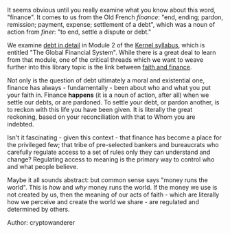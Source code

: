 It seems obvious until you really examine what you know about this word, "finance". It comes to us from the Old French *finance*: "end, ending; pardon, remission; payment, expense; settlement of a debt", which was a noun of action from *finer*: "to end, settle a dispute or debt."

We examine [debt in detail](https://www.kernel.community/en/learn/module-2/debt) in Module 2 of the [Kernel syllabus](https://www.kernel.community/en/learn/module-2), which is entitled "The Global Financial System". While there is a great deal to learn from that module, one of the critical threads which we want to weave further into this library topic is the link between [faith and finance](https://www.kernel.community/en/learn/module-1/playdough-protocols/#faith-and-finance). 

Not only is the question of debt ultimately a moral and existential one, finance has always - fundamentally - been about who and what you put your faith in. Finance **happens** (it is a noun of action, after all) when we settle our debts, or are pardoned. To settle your debt, or pardon another, is to reckon with this life you have been given. It is literally the great reckoning, based on your reconciliation with that to Whom you are indebted.

Isn't it fascinating - given this context - that finance has become a place for the privileged few; that tribe of pre-selected bankers and bureaucrats who carefully regulate access to a set of rules only they can understand and change? Regulating access to meaning is the primary way to control who and what people believe. 

Maybe it all sounds abstract: but common sense says "money runs the world". This is *how* and *why* money runs the world. If the money we use is not created by us, then the meaning of our acts of faith - which are literally how we perceive and create the world we share - are regulated and determined by others.

Author: cryptowanderer